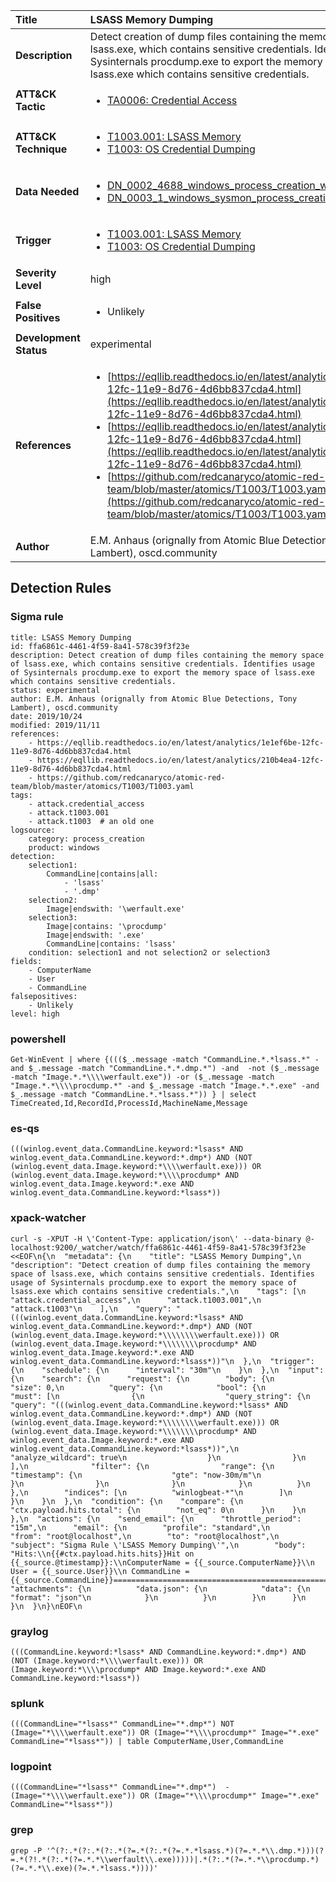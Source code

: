 | Title                    | LSASS Memory Dumping       |
|:-------------------------|:------------------|
| **Description**          | Detect creation of dump files containing the memory space of lsass.exe, which contains sensitive credentials. Identifies usage of Sysinternals procdump.exe to export the memory space of lsass.exe which contains sensitive credentials. |
| **ATT&amp;CK Tactic**    |  <ul><li>[TA0006: Credential Access](https://attack.mitre.org/tactics/TA0006)</li></ul>  |
| **ATT&amp;CK Technique** | <ul><li>[T1003.001: LSASS Memory](https://attack.mitre.org/techniques/T1003/001)</li><li>[T1003: OS Credential Dumping](https://attack.mitre.org/techniques/T1003)</li></ul>  |
| **Data Needed**          | <ul><li>[DN_0002_4688_windows_process_creation_with_commandline](../Data_Needed/DN_0002_4688_windows_process_creation_with_commandline.md)</li><li>[DN_0003_1_windows_sysmon_process_creation](../Data_Needed/DN_0003_1_windows_sysmon_process_creation.md)</li></ul>  |
| **Trigger**              | <ul><li>[T1003.001: LSASS Memory](../Triggers/T1003.001.md)</li><li>[T1003: OS Credential Dumping](../Triggers/T1003.md)</li></ul>  |
| **Severity Level**       | high |
| **False Positives**      | <ul><li>Unlikely</li></ul>  |
| **Development Status**   | experimental |
| **References**           | <ul><li>[https://eqllib.readthedocs.io/en/latest/analytics/1e1ef6be-12fc-11e9-8d76-4d6bb837cda4.html](https://eqllib.readthedocs.io/en/latest/analytics/1e1ef6be-12fc-11e9-8d76-4d6bb837cda4.html)</li><li>[https://eqllib.readthedocs.io/en/latest/analytics/210b4ea4-12fc-11e9-8d76-4d6bb837cda4.html](https://eqllib.readthedocs.io/en/latest/analytics/210b4ea4-12fc-11e9-8d76-4d6bb837cda4.html)</li><li>[https://github.com/redcanaryco/atomic-red-team/blob/master/atomics/T1003/T1003.yaml](https://github.com/redcanaryco/atomic-red-team/blob/master/atomics/T1003/T1003.yaml)</li></ul>  |
| **Author**               | E.M. Anhaus (orignally from Atomic Blue Detections, Tony Lambert), oscd.community |


## Detection Rules

### Sigma rule

```
title: LSASS Memory Dumping
id: ffa6861c-4461-4f59-8a41-578c39f3f23e
description: Detect creation of dump files containing the memory space of lsass.exe, which contains sensitive credentials. Identifies usage of Sysinternals procdump.exe to export the memory space of lsass.exe which contains sensitive credentials.
status: experimental
author: E.M. Anhaus (orignally from Atomic Blue Detections, Tony Lambert), oscd.community
date: 2019/10/24
modified: 2019/11/11
references:
    - https://eqllib.readthedocs.io/en/latest/analytics/1e1ef6be-12fc-11e9-8d76-4d6bb837cda4.html
    - https://eqllib.readthedocs.io/en/latest/analytics/210b4ea4-12fc-11e9-8d76-4d6bb837cda4.html
    - https://github.com/redcanaryco/atomic-red-team/blob/master/atomics/T1003/T1003.yaml
tags:
    - attack.credential_access
    - attack.t1003.001
    - attack.t1003  # an old one
logsource:
    category: process_creation
    product: windows
detection:
    selection1:
        CommandLine|contains|all:
            - 'lsass'
            - '.dmp'
    selection2:
        Image|endswith: '\werfault.exe'
    selection3:
        Image|contains: '\procdump'
        Image|endswith: '.exe'
        CommandLine|contains: 'lsass'
    condition: selection1 and not selection2 or selection3
fields:
    - ComputerName
    - User
    - CommandLine
falsepositives:
    - Unlikely
level: high

```





### powershell
    
```
Get-WinEvent | where {((($_.message -match "CommandLine.*.*lsass.*" -and $_.message -match "CommandLine.*.*.dmp.*") -and  -not ($_.message -match "Image.*.*\\\\werfault.exe")) -or ($_.message -match "Image.*.*\\\\procdump.*" -and $_.message -match "Image.*.*.exe" -and $_.message -match "CommandLine.*.*lsass.*")) } | select TimeCreated,Id,RecordId,ProcessId,MachineName,Message
```


### es-qs
    
```
(((winlog.event_data.CommandLine.keyword:*lsass* AND winlog.event_data.CommandLine.keyword:*.dmp*) AND (NOT (winlog.event_data.Image.keyword:*\\\\werfault.exe))) OR (winlog.event_data.Image.keyword:*\\\\procdump* AND winlog.event_data.Image.keyword:*.exe AND winlog.event_data.CommandLine.keyword:*lsass*))
```


### xpack-watcher
    
```
curl -s -XPUT -H \'Content-Type: application/json\' --data-binary @- localhost:9200/_watcher/watch/ffa6861c-4461-4f59-8a41-578c39f3f23e <<EOF\n{\n  "metadata": {\n    "title": "LSASS Memory Dumping",\n    "description": "Detect creation of dump files containing the memory space of lsass.exe, which contains sensitive credentials. Identifies usage of Sysinternals procdump.exe to export the memory space of lsass.exe which contains sensitive credentials.",\n    "tags": [\n      "attack.credential_access",\n      "attack.t1003.001",\n      "attack.t1003"\n    ],\n    "query": "(((winlog.event_data.CommandLine.keyword:*lsass* AND winlog.event_data.CommandLine.keyword:*.dmp*) AND (NOT (winlog.event_data.Image.keyword:*\\\\\\\\werfault.exe))) OR (winlog.event_data.Image.keyword:*\\\\\\\\procdump* AND winlog.event_data.Image.keyword:*.exe AND winlog.event_data.CommandLine.keyword:*lsass*))"\n  },\n  "trigger": {\n    "schedule": {\n      "interval": "30m"\n    }\n  },\n  "input": {\n    "search": {\n      "request": {\n        "body": {\n          "size": 0,\n          "query": {\n            "bool": {\n              "must": [\n                {\n                  "query_string": {\n                    "query": "(((winlog.event_data.CommandLine.keyword:*lsass* AND winlog.event_data.CommandLine.keyword:*.dmp*) AND (NOT (winlog.event_data.Image.keyword:*\\\\\\\\werfault.exe))) OR (winlog.event_data.Image.keyword:*\\\\\\\\procdump* AND winlog.event_data.Image.keyword:*.exe AND winlog.event_data.CommandLine.keyword:*lsass*))",\n                    "analyze_wildcard": true\n                  }\n                }\n              ],\n              "filter": {\n                "range": {\n                  "timestamp": {\n                    "gte": "now-30m/m"\n                  }\n                }\n              }\n            }\n          }\n        },\n        "indices": [\n          "winlogbeat-*"\n        ]\n      }\n    }\n  },\n  "condition": {\n    "compare": {\n      "ctx.payload.hits.total": {\n        "not_eq": 0\n      }\n    }\n  },\n  "actions": {\n    "send_email": {\n      "throttle_period": "15m",\n      "email": {\n        "profile": "standard",\n        "from": "root@localhost",\n        "to": "root@localhost",\n        "subject": "Sigma Rule \'LSASS Memory Dumping\'",\n        "body": "Hits:\\n{{#ctx.payload.hits.hits}}Hit on {{_source.@timestamp}}:\\nComputerName = {{_source.ComputerName}}\\n        User = {{_source.User}}\\n CommandLine = {{_source.CommandLine}}================================================================================\\n{{/ctx.payload.hits.hits}}",\n        "attachments": {\n          "data.json": {\n            "data": {\n              "format": "json"\n            }\n          }\n        }\n      }\n    }\n  }\n}\nEOF\n
```


### graylog
    
```
(((CommandLine.keyword:*lsass* AND CommandLine.keyword:*.dmp*) AND (NOT (Image.keyword:*\\\\werfault.exe))) OR (Image.keyword:*\\\\procdump* AND Image.keyword:*.exe AND CommandLine.keyword:*lsass*))
```


### splunk
    
```
(((CommandLine="*lsass*" CommandLine="*.dmp*") NOT (Image="*\\\\werfault.exe")) OR (Image="*\\\\procdump*" Image="*.exe" CommandLine="*lsass*")) | table ComputerName,User,CommandLine
```


### logpoint
    
```
(((CommandLine="*lsass*" CommandLine="*.dmp*")  -(Image="*\\\\werfault.exe")) OR (Image="*\\\\procdump*" Image="*.exe" CommandLine="*lsass*"))
```


### grep
    
```
grep -P '^(?:.*(?:.*(?:.*(?=.*(?:.*(?=.*.*lsass.*)(?=.*.*\\.dmp.*)))(?=.*(?!.*(?:.*(?=.*.*\\werfault\\.exe)))))|.*(?:.*(?=.*.*\\procdump.*)(?=.*.*\\.exe)(?=.*.*lsass.*))))'
```



